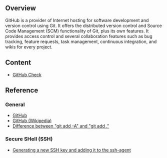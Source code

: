 ## Overview

GitHub is a provider of Internet hosting for software development and
version control using Git. It offers the distributed version control and
Source Code Management (SCM) functionality of Git, plus its own
features. It provides access control and several collaboration features
such as bug tracking, feature requests, task management, continuous
integration, and wikis for every project.

## Content
* [GitHub Check](GitHub-Check.md)

## Reference

### General
* [GitHub](https://github.com/)
* [GitHub (Wikipedia)](https://en.wikipedia.org/wiki/GitHub)
* [Difference between "git add -A" and "git add ."](https://stackoverflow.com/questions/572549/difference-between-git-add-a-and-git-add)

### Secure SHell (SSH)
* [Generating a new SSH key and adding it to the ssh-agent](https://docs.github.com/en/authentication/connecting-to-github-with-ssh/generating-a-new-ssh-key-and-adding-it-to-the-ssh-agent)